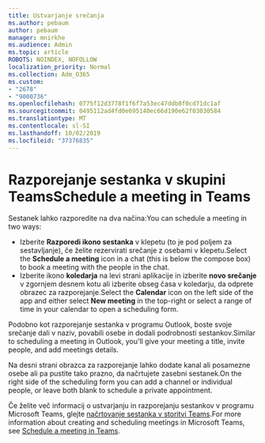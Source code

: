```yaml
---
title: Ustvarjanje srečanja
ms.author: pebaum
author: pebaum
manager: mnirkhe
ms.audience: Admin
ms.topic: article
ROBOTS: NOINDEX, NOFOLLOW
localization_priority: Normal
ms.collection: Adm_O365
ms.custom:
- "2678"
- "9000736"
ms.openlocfilehash: 0775f12d3778f1f6f7a53ec47ddb8f0cd71dc1af
ms.sourcegitcommit: 0495112ad4fd0e695140ec66d190e62f03030584
ms.translationtype: MT
ms.contentlocale: sl-SI
ms.lasthandoff: 10/02/2019
ms.locfileid: "37376835"
---
```

# <a name="schedule-a-meeting-in-teams"></a><span data-ttu-id="460a2-102">Razporejanje sestanka v skupini Teams</span><span class="sxs-lookup"><span data-stu-id="460a2-102">Schedule a meeting in Teams</span></span>

<span data-ttu-id="460a2-103">Sestanek lahko razporedite na dva načina:</span><span class="sxs-lookup"><span data-stu-id="460a2-103">You can schedule a meeting in two ways:</span></span> 

- <span data-ttu-id="460a2-104">Izberite **Razporedi ikono sestanka** v klepetu (to je pod poljem za sestavljanje), če želite rezervirati srečanje z osebami v klepetu.</span><span class="sxs-lookup"><span data-stu-id="460a2-104">Select the **Schedule a meeting** icon in a chat (this is below the compose box) to book a meeting with the people in the chat.</span></span>
- <span data-ttu-id="460a2-105">Izberite ikono **koledarja** na levi strani aplikacije in izberite **novo srečanje** v zgornjem desnem kotu ali izberite obseg časa v koledarju, da odprete obrazec za razporejanje.</span><span class="sxs-lookup"><span data-stu-id="460a2-105">Select the **Calendar** icon on the left side of the app and either select **New meeting** in the top-right or select a range of time in your calendar to open a scheduling form.</span></span>

<span data-ttu-id="460a2-106">Podobno kot razporejanje sestanka v programu Outlook, boste svoje srečanje dali v naziv, povabili osebe in dodali podrobnosti sestankov.</span><span class="sxs-lookup"><span data-stu-id="460a2-106">Similar to scheduling a meeting in  Outlook, you'll give your meeting a title, invite people, and add meetings details.</span></span>

<span data-ttu-id="460a2-107">Na desni strani obrazca za razporejanje lahko dodate kanal ali posamezne osebe ali pa pustite tako prazno, da načrtujete zasebni sestanek.</span><span class="sxs-lookup"><span data-stu-id="460a2-107">On the right side of the scheduling form you can add a channel or individual people, or leave both blank to schedule a private appointment.</span></span>

<span data-ttu-id="460a2-108">Če želite več informacij o ustvarjanju in razporejanju sestankov v programu Microsoft Teams, glejte [načrtovanje sestanka v storitvi Teams](https://support.office.com/article/Schedule-a-meeting-in-Teams-943507a9-8583-4c58-b5d2-8ec8265e04e5).</span><span class="sxs-lookup"><span data-stu-id="460a2-108">For more information about creating and scheduling meetings in Microsoft Teams, see [Schedule a meeting in Teams](https://support.office.com/article/Schedule-a-meeting-in-Teams-943507a9-8583-4c58-b5d2-8ec8265e04e5).</span></span>